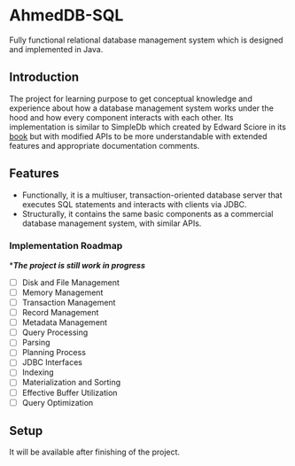 # AhmedDB-SQL
Fully functional relational database management system which is designed and implemented in Java.

## Introduction
The project for learning purpose to get conceptual knowledge and experience about how a database management system works under the hood and how every component interacts with each other.
Its implementation is similar to SimpleDb which created by Edward Sciore in its [book](https://link.springer.com/book/10.1007/978-3-030-33836-7) but with modified APIs to be more understandable with extended features and appropriate documentation comments.

## Features

- Functionally, it is a multiuser, transaction-oriented database server that executes SQL statements and interacts with clients via JDBC.
- Structurally, it contains the same basic components as a commercial database management system, with similar APIs.


### Implementation Roadmap
****The project is still work in progress***
- [ ] Disk and File Management
- [ ] Memory Management
- [ ] Transaction Management
- [ ] Record Management
- [ ] Metadata Management
- [ ] Query Processing
- [ ] Parsing
- [ ] Planning Process
- [ ] JDBC Interfaces
- [ ] Indexing
- [ ] Materialization and Sorting
- [ ] Effective Buffer Utilization
- [ ] Query Optimization

## Setup
It will be available after finishing of the project.
